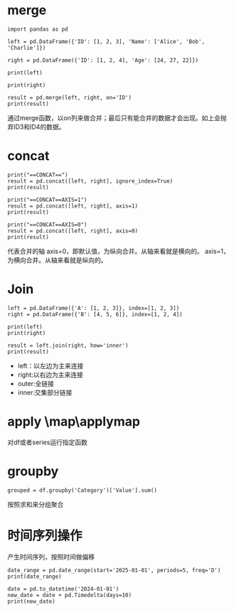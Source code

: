 # merge
```
import pandas as pd  
  
left = pd.DataFrame({'ID': [1, 2, 3], 'Name': ['Alice', 'Bob', 'Charlie']})  
  
right = pd.DataFrame({'ID': [1, 2, 4], 'Age': [24, 27, 22]})  
  
print(left)  
  
print(right)  
  
result = pd.merge(left, right, on='ID')  
print(result)
```

通过merge函数，以on列来做合并；最后只有能合并的数据才会出现。如上会抛弃ID3和ID4的数据。

# concat
```
print("==CONCAT==")  
result = pd.concat([left, right], ignore_index=True)  
print(result)  
  
print("==CONCAT==AXIS=1")  
result = pd.concat([left, right], axis=1)  
print(result)  
  
print("==CONCAT==AXIS=0")  
result = pd.concat([left, right], axis=0)  
print(result)
```

代表合并的轴
axis=0，即默认值，为纵向合并。从轴来看就是横向的。
axis=1，为横向合并。从轴来看就是纵向的。

# Join
```
left = pd.DataFrame({'A': [1, 2, 3]}, index=[1, 2, 3])  
right = pd.DataFrame({'B': [4, 5, 6]}, index=[1, 2, 4])  
  
print(left)  
print(right)  
  
result = left.join(right, how='inner')  
print(result)
```

* left：以左边为主来连接
* right:以右边为主来连接
* outer:全链接
* inner:交集部分链接


# apply \map\applymap
对df或者series运行指定函数

# groupby
```
grouped = df.groupby('Category')['Value'].sum()
```

按照求和来分组聚合

# 时间序列操作

产生时间序列，按照时间做偏移
```
date_range = pd.date_range(start='2025-01-01', periods=5, freq='D')  
print(date_range)  
  
date = pd.to_datetime('2024-01-01')  
new_date = date + pd.Timedelta(days=10)  
print(new_date)
```